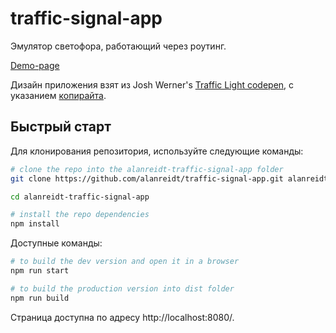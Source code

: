 # traffic-signal-app
Эмулятор светофора, работающий через роутинг.

[Demo-page](https://traffic-signal-app.vercel.app)

Дизайн приложения взят из Josh Werner's [Traffic Light codepen](https://codepen.io/jshwrnr/pen/jOqdvjr), с указанием [копирайта](./_miscellaneous/traffic_light_copyright.txt).

## Быстрый старт
Для клонирования репозитория, используйте следующие команды:
```bash
# clone the repo into the alanreidt-traffic-signal-app folder
git clone https://github.com/alanreidt/traffic-signal-app.git alanreidt-traffic-signal-app

cd alanreidt-traffic-signal-app

# install the repo dependencies
npm install
```

Доступные команды:
```bash
# to build the dev version and open it in a browser
npm run start

# to build the production version into dist folder
npm run build
```

Страница доступна по адресу http://localhost:8080/.
